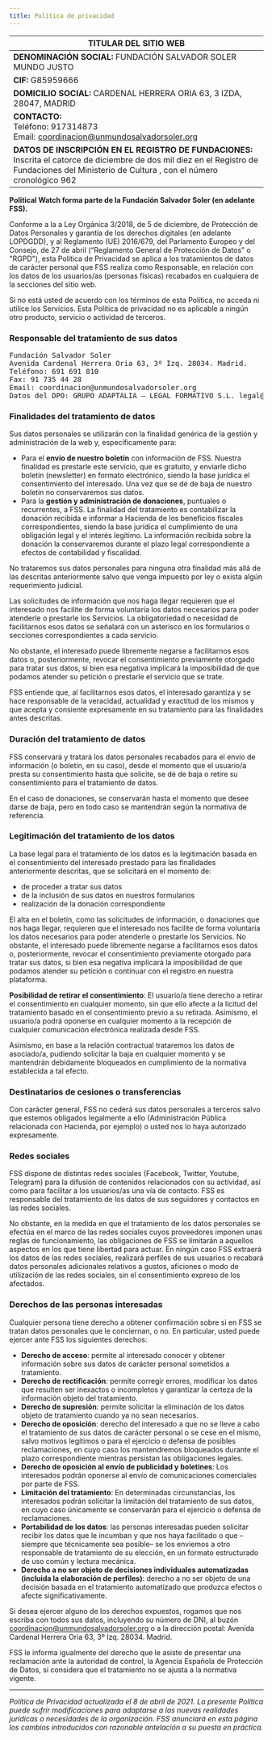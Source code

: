```yaml
---
title: Política de privacidad
---
```


<md-content>

| TITULAR DEL SITIO WEB                                                                                                                                                                         |
|-----------------------------------------------------------------------------------------------------------------------------------------------------------------------------------------------|
| **DENOMINACIÓN SOCIAL:** FUNDACIÓN SALVADOR SOLER MUNDO JUSTO                                                                                                                                     |
| **CIF:** G85959666                                                                                                                                                                                |
| **DOMICILIO SOCIAL:** CARDENAL HERRERA ORIA 63, 3 IZDA, 28047, MADRID                                                                                                                             |
| **CONTACTO:** <br>Teléfono: 917314873 <br> Email: coordinacion@unmundosalvadorsoler.org                                                                                                                   |
| **DATOS DE INSCRIPCIÓN EN EL REGISTRO DE FUNDACIONES:** <br>Inscrita el catorce de diciembre de dos mil diez en el Registro de Fundaciones del Ministerio de Cultura , con el número cronológico 962 |


**Political Watch forma parte de la Fundación Salvador Soler (en adelante FSS).**

Conforme a la a Ley Orgánica 3/2018, de 5 de diciembre, de Protección de Datos Personales y garantía de los derechos digitales (en adelante LOPDGDD), y al Reglamento (UE) 2016/679, del Parlamento Europeo y del Consejo, de 27 de abril (“Reglamento General de Protección de Datos” o "RGPD"), esta Política de Privacidad se aplica a los tratamientos de datos de carácter personal que FSS realiza como Responsable, en relación con los datos de los usuarios/as (personas físicas) recabados en cualquiera de la secciones del sitio web.

Si no está usted de acuerdo con los términos de esta Política, no acceda ni utilice los Servicios. Esta Política de privacidad no es aplicable a ningún otro producto, servicio o actividad de terceros.

### Responsable del tratamiento de sus datos

<pre>
Fundación Salvador Soler
Avenida Cardenal Herrera Oria 63, 3º Izq. 28034. Madrid.
Teléfono: 691 691 810
Fax: 91 735 44 28
Email: coordinacion@unmundosalvadorsoler.org
Datos del DPO: GRUPO ADAPTALIA – LEGAL FORMATIVO S.L. legal@grupoadaptalia.es 91 553 34 08
</pre>

### Finalidades del tratamiento de datos

Sus datos personales se utilizarán con la finalidad genérica de la gestión y administración de la web y, específicamente para:

* Para el **envío de nuestro boletín** con información de FSS. Nuestra finalidad es prestarle este servicio, que es gratuito, y enviarle dicho boletín (newsletter) en formato electrónico, siendo la base jurídica el consentimiento del interesado. Una vez que se dé de baja de nuestro boletín no conservaremos sus datos.
* Para la **gestión y administración de donaciones**, puntuales o recurrentes, a FSS. La finalidad del tratamiento es contabilizar la donación recibida e informar a Hacienda de los beneficios fiscales correspondientes, siendo la base jurídica el cumplimiento de una obligación legal y el interés legítimo. La información recibida sobre la donación la conservaremos durante el plazo legal correspondiente a efectos de contabilidad y fiscalidad.

No trataremos sus datos personales para ninguna otra finalidad más allá de las descritas anteriormente salvo que venga impuesto por ley o exista algún requerimiento judicial.

Las solicitudes de información que nos haga llegar requieren que el interesado nos facilite de forma voluntaria los datos necesarios para poder atenderle o prestarle los Servicios. La obligatoriedad o necesidad de facilitarnos esos datos se señalará con un asterisco en los formularios o secciones correspondientes a cada servicio.

No obstante, el interesado puede libremente negarse a facilitarnos esos datos o, posteriormente, revocar el consentimiento previamente otorgado para tratar sus datos, si bien esa negativa implicará la imposibilidad de que podamos atender su petición o prestarle el servicio que se trate.

FSS entiende que, al facilitarnos esos datos, el interesado garantiza y se hace responsable de la veracidad, actualidad y exactitud de los mismos y que acepta y consiente expresamente en su tratamiento para las finalidades antes descritas.

### Duración del tratamiento de datos

FSS conservará y tratará los datos personales recabados para el envío de información (o boletín, en su caso), desde el momento que el usuario/a presta su consentimiento hasta que solicite, se dé de baja o retire su consentimiento para el tratamiento de datos.

En el caso de donaciones, se conservarán hasta el momento que desee darse de baja, pero en todo caso se mantendrán según la normativa de referencia.

### Legitimación del tratamiento de los datos

La base legal para el tratamiento de los datos es la legitimación basada en el consentimiento del interesado prestado para las finalidades anteriormente descritas, que se solicitará en el momento de:

* de proceder a tratar sus datos
* de la inclusión de sus datos en nuestros formularios
* realización de la donación correspondiente

El alta en el boletín, como las solicitudes de información, o donaciones que nos haga llegar, requieren que el interesado nos facilite de forma voluntaria los datos necesarios para poder atenderle o prestarle los Servicios. No obstante, el interesado puede libremente negarse a facilitarnos esos datos o, posteriormente, revocar el consentimiento previamente otorgado para tratar sus datos, si bien esa negativa implicará la imposibilidad de que podamos atender su petición o continuar con el registro en nuestra plataforma.

**Posibilidad de retirar el consentimiento**: El usuario/a tiene derecho a retirar el consentimiento en cualquier momento, sin que ello afecte a la licitud del tratamiento basado en el consentimiento previo a su retirada. Asimismo, el usuario/a podrá oponerse en cualquier momento a la recepción de cualquier comunicación electrónica realizada desde FSS.

Asimismo, en base a la relación contractual trataremos los datos de asociado/a, pudiendo solicitar la baja en cualquier momento y se mantendrán debidamente bloqueados en cumplimiento de la normativa establecida a tal efecto.

### Destinatarios de cesiones o transferencias

Con carácter general, FSS no cederá sus datos personales a terceros salvo que estemos obligados legalmente a ello (Administración Pública relacionada con Hacienda, por ejemplo) o usted nos lo haya autorizado expresamente.

### Redes sociales

FSS dispone de distintas redes sociales (Facebook, Twitter, Youtube, Telegram) para la difusión de contenidos relacionados con su actividad, así como para facilitar a los usuarios/as una vía de contacto. FSS es responsable del tratamiento de los datos de sus seguidores y contactos en las redes sociales.

No obstante, en la medida en que el tratamiento de los datos personales se efectúa en el marco de las redes sociales cuyos proveedores imponen unas reglas de funcionamiento, las obligaciones de FSS se limitarán a aquellos aspectos en los que tiene libertad para actuar. En ningún caso FSS extraerá los datos de las redes sociales, realizará perfiles de sus usuarios o recabará datos personales adicionales relativos a gustos, aficiones o modo de utilización de las redes sociales, sin el consentimiento expreso de los afectados.

### Derechos de las personas interesadas

Cualquier persona tiene derecho a obtener confirmación sobre si en FSS se tratan datos personales que le conciernan, o no. En particular, usted puede ejercer ante FSS los siguientes derechos:

* **Derecho de acceso**: permite al interesado conocer y obtener información sobre sus datos de carácter personal sometidos a tratamiento.
* **Derecho de rectificación**: permite corregir errores, modificar los datos que resulten ser inexactos o incompletos y garantizar la certeza de la información objeto del tratamiento.
* **Derecho de supresión**: permite solicitar la eliminación de los datos objeto de tratamiento cuando ya no sean necesarios.
* **Derecho de oposición**: derecho del interesado a que no se lleve a cabo el tratamiento de sus datos de carácter personal o se cese en el mismo, salvo motivos legítimos o para el ejercicio o defensa de posibles reclamaciones, en cuyo caso los mantendremos bloqueados durante el plazo correspondiente mientras persistan las obligaciones legales.
* **Derecho de oposición al envío de publicidad y boletines**: Los interesados podrán oponerse al envío de comunicaciones comerciales por parte de FSS.
* **Limitación del tratamiento**: En determinadas circunstancias, los interesados podrán solicitar la limitación del tratamiento de sus datos, en cuyo caso únicamente se conservarán para el ejercicio o defensa de reclamaciones.
* **Portabilidad de los datos**: las personas interesadas pueden solicitar recibir los datos que le incumban y que nos haya facilitado o que –siempre que técnicamente sea posible– se los enviemos a otro responsable de tratamiento de su elección, en un formato estructurado de uso común y lectura mecánica.
* **Derecho a no ser objeto de decisiones individuales automatizadas (incluida la elaboración de perfiles)**: derecho a no ser objeto de una decisión basada en el tratamiento automatizado que produzca efectos o afecte significativamente.

Si desea ejercer alguno de los derechos expuestos, rogamos que nos escriba con todos sus datos, incluyendo su número de DNI, al buzón coordinacion@unmundosalvadorsoler.org o a la dirección postal: Avenida Cardenal Herrera Oria 63, 3º Izq. 28034. Madrid.

FSS le informa igualmente del derecho que le asiste de presentar una reclamación ante la autoridad de control, la Agencia Española de Protección de Datos, si considera que el tratamiento no se ajusta a la normativa vigente.

---

_Política de Privacidad actualizada el 8 de abril de 2021. La presente Política puede sufrir modificaciones para adaptarse a las nuevas realidades jurídicas o necesidades de la organización. FSS anunciará en esta página los cambios introducidos con razonable antelación a su puesta en práctica._


</md-content>
